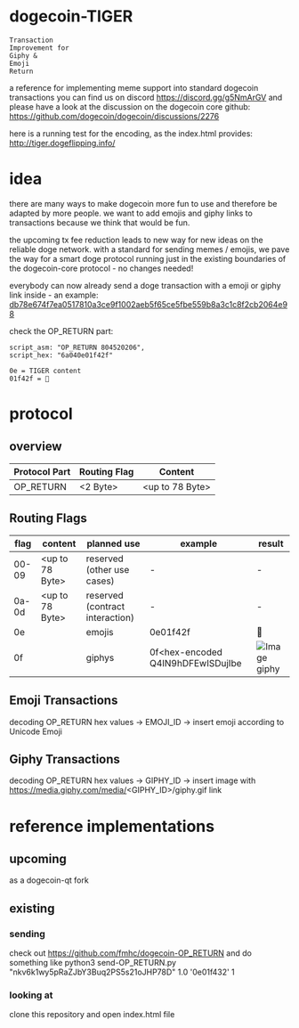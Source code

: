 # dogecoin-TIGER

```
Transaction
Improvement for
Giphy & 
Emoji
Return
```
a reference for implementing meme support into standard dogecoin transactions
you can find us on discord https://discord.gg/g5NmArGV
and please have a look at the discussion on the dogecoin core github:
https://github.com/dogecoin/dogecoin/discussions/2276


here is a running test for the encoding, as the index.html provides:
http://tiger.dogeflipping.info/


# idea

there are many ways to make dogecoin more fun to use and therefore be adapted by more people.
we want to add emojis and giphy links to transactions because we think that would be fun.

the upcoming tx fee reduction leads to new way for new ideas on the reliable doge network.
with a standard for sending memes / emojis, we pave the way for a smart doge protocol running
just in the existing boundaries of the dogecoin-core protocol - no changes needed!

everybody can now already send a doge transaction with a emoji or giphy link inside - an example: 
[db78e674f7ea0517810a3ce9f1002aeb5f65ce5fbe559b8a3c1c8f2cb2064e98](https://chain.so/api/v2/tx/DOGE/db78e674f7ea0517810a3ce9f1002aeb5f65ce5fbe559b8a3c1c8f2cb2064e98)

check the OP_RETURN part:
```
script_asm: "OP_RETURN 804520206",
script_hex: "6a040e01f42f"

0e = TIGER content
01f42f = 🐯
```
# protocol
## overview

Protocol Part | Routing Flag | Content 
------------- | ------------ | -------
OP_RETURN     | <2 Byte>     | <up to 78 Byte> 

## Routing Flags

flag | content | planned use | example | result
---- | ------- | ----------- | ------- | ------
00-09 | <up to 78 Byte> | reserved (other use cases) | - | -
0a-0d | <up to 78 Byte> | reserved (contract interaction) | - | -
0e | <hex-representation of an unicode emoji> | emojis | 0e01f42f | 🐯
0f | <giphy shortlink> | giphys | 0f<hex-encoded Q4IN9hDFEwISDujIbe | ![Image giphy](https://media.giphy.com/media/Q4IN9hDFEwISDujIbe/giphy.gif)

## Emoji Transactions
decoding OP_RETURN hex values -> EMOJI_ID -> insert emoji according to Unicode Emoji
                                               
## Giphy Transactions 
decoding OP_RETURN hex values -> GIPHY_ID -> insert image with https://media.giphy.com/media/<GIPHY_ID>/giphy.gif link

# reference implementations
## upcoming
  as a dogecoin-qt fork
## existing
### sending
  check out https://github.com/fmhc/dogecoin-OP_RETURN
  and do something like python3 send-OP_RETURN.py "nkv6k1wy5pRaZJbY3Buq2PS5s21oJHP78D" 1.0 '0e01f432' 1
### looking at
  clone this repository and open index.html file
  
